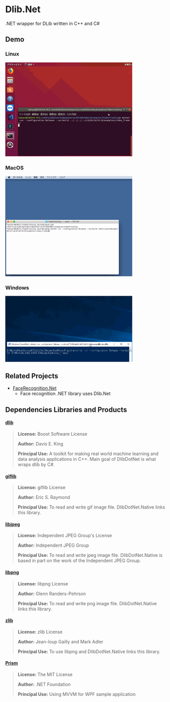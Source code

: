# Dlib.Net
.NET wrapper for DLib written in C++ and C#

## Demo

### Linux
<img src="images/linux.gif?raw=true" width="400x300" title="Video Tracking on Ubuntu"/>

### MacOS
<img src="images/mac.gif?raw=true" width="400x300" title="Video Tracking on MacOS"/>

### Windows
<img src="images/win.gif?raw=true" width="400x200" title="Video Tracking on Windows"/>

## Related Projects

- [FaceRecognition.Net](https://github.com/takuya-takeuchi/FaceRecognitionDotNet)
  - Face recognition .NET library uses Dlib.Net

## Dependencies Libraries and Products

#### [dlib](http://dlib.net/)

> **License:** Boost Software License
>
> **Author:** Davis E. King
> 
> **Principal Use:** A toolkit for making real world machine learning and data analysis applications in C++. Main goal of DlibDotNet is what wraps dlib by C#.

#### [giflib](http://giflib.sourceforge.net/)

> **License:** giflib License
>
> **Author:** Eric S. Raymond
> 
> **Principal Use:** To read and write gif image file. DlibDotNet.Native links this library.

#### [libjpeg](http://www.ijg.org/)

> **License:** Independent JPEG Group's License
>
> **Author:** Independent JPEG Group
> 
> **Principal Use:** To read and write jpeg image file. DlibDotNet.Native is based in part on the work of
the Independent JPEG Group.

#### [libpng](http://libpng.org/pub/png/libpng.html)

> **License:** libpng License
>
> **Author:** Glenn Randers-Pehrson
> 
> **Principal Use:** To read and write png image file. DlibDotNet.Native links this library.

#### [zlib](https://zlib.net/)

> **License:** zlib License
>
> **Author:** Jean-loup Gailly and Mark Adler
> 
> **Principal Use:** To use libpng and DlibDotNet.Native links this library.

#### [Prism](https://zlib.net/)

> **License:** The MIT License
>
> **Author:** .NET Foundation
> 
> **Principal Use:** Using MVVM for WPF sample application